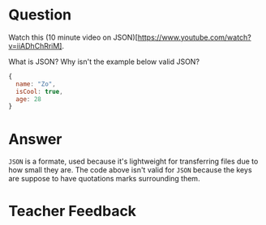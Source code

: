 # Question
Watch this (10 minute video on JSON)[https://www.youtube.com/watch?v=iiADhChRriM].

What is JSON? Why isn't the example below valid JSON?

```js
{
  name: "Zo",
  isCool: true,
  age: 28
}
```

# Answer

`JSON` is a formate, used because it's lightweight for transferring files due to how small they are. The code above isn't valid for `JSON` because the keys are suppose to have quotations marks surrounding them. 

# Teacher Feedback